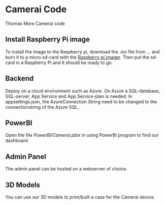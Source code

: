 # Camerai Code
Thomas More Camerai code

## Install Raspberry Pi image
To install the image to the Raspberry pi, download the .iso file from ... and burn it to a micro sd-card with the [Raspberry pi imager](https://www.raspberrypi.com/software/). Then put the sd-card in a Raspberry Pi and it should be ready to go.

## Backend
Deploy on a cloud environment such as Azure. On Azure a SQL-database, SQL-server, App Service and App Service-plan is needed. In appsettings.json, the AzureConnection String need to be changed to the connectionstring of the Azure SQL.

## PowerBI
Open the file _PowerBI/Camerai.pbix_ in using PowerBI program to find our dashboard.

## Admin Panel
The admin panel can be hosted on a webserver of choice.

## 3D Models
You can use our 3D models to print/built a case for the Camerai device.
